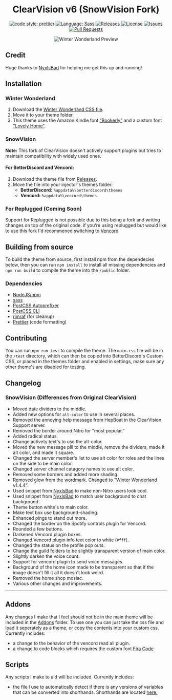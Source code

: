 [prettier-badge]: https://img.shields.io/badge/code_style-prettier-ff69b4.svg?style=flat-square
[prettier-link]: https://github.com/prettier/prettier
[sass-badge]: https://img.shields.io/badge/Sass-CC6699.svg?style=flat-square&logo=sass&logoColor=white
[sass-link]: https://sass-lang.com/
[release-badge]: https://img.shields.io/github/v/release/BabyBoySnow/SnowVision?include_prereleases&style=flat-square
[release-link]: https://github.com/BabyBoySnow/SnowVision/releases
[license-badge]: https://img.shields.io/github/license/BabyBoySnow/SnowVision?style=flat-square
[license-link]: https://github.com/BabyBoySnow/SnowVision/blob/master/LICENSE
[issues-badge]: https://img.shields.io/github/issues/BabyBoySnow/SnowVision?style=flat-square
[issues-link]: https://github.com/BabyBoySnow/SnowVision/issues
[prs-badge]: https://img.shields.io/github/issues-pr/BabyBoySnow/SnowVision?style=flat-square
[prs-link]: https://github.com/BabyBoySnow/SnowVision/pulls

<div align="center">

# ClearVision v6 (SnowVision Fork)

[![code style: prettier][prettier-badge]][prettier-link]
[![Language: Sass][sass-badge]][sass-link]
[![Releases][release-badge]][release-link]
[![License][license-badge]][license-link]
[![Issues][issues-badge]][issues-link]
[![Pull Requests][prs-badge]][prs-link]

![Winter Wonderland Preview](https://i.imgur.com/6gKOP6i.png)

</div>

## Credit
Huge thanks to [NyxIsBad](https://github.com/NyxIsBad) for helping me get this up and running! 

## Installation

### Winter Wonderland

1. Download the [Winter Wonderland CSS file](https://github.com/BabyBoySnow/SnowVision/blob/master/Winter%20Wonderland.css).
2. Move it to your theme folder.
3. This theme uses the Amazon Kindle font ["Bookerly"](https://www.cufonfonts.com/font/bookerly) and a custom font ["Lovely Home"](https://www.dafont.com/lovely-home.font).

### SnowVision

**Note:** This fork of ClearVision doesn't actively support plugins but tries to maintain compatibility with widely used ones.

#### For BetterDiscord and Vencord:

1. Download the theme file from [Releases](https://github.com/BabyBoySnow/SnowVision/releases).
2. Move the file into your injector's themes folder:
   - **BetterDiscord:** `%appdata%\betterdiscord\themes`
   - **Vencord:** `%appdata%\vencord\themes`

### For Replugged (Coming Soon)

Support for Replugged is not possible due to this being a fork and writing changes on top of the original code. 
if you're using replugged but would like to use this fork I'd recommened switching to [Vencord](https://vencord.dev/)

## Building from source

To build the theme from source, first install npm from the dependecies below, then you can run `npm install` to install all missing dependencies and `npm run build` to compile the theme into the `/public` folder.

### Dependencies

- [NodeJS/npm](https://nodejs.org/)
- [sass](https://www.npmjs.com/package/sass)
- [PostCSS Autoprefixer](https://www.npmjs.com/package/autoprefixer)
- [PostCSS CLI](https://www.npmjs.com/package/postcss-cli)
- [rimraf](https://www.npmjs.com/package/rimraf) (for cleanup)
- [Prettier](https://www.npmjs.com/package/prettier) (code formatting)

## Contributing

You can run `npm run test` to compile the theme.
The `main.css` file will be in the `/test` directory, which can then be copied into BetterDiscord's Custom CSS, or placed in the themes folder and enabled in settings, make sure any other theme's are disabled for testing.

## Changelog

### SnowVision (Differences from Original ClearVision)

- Moved date dividers to the middle.
- Added new options for `alt-color` to use in several places.
- Removed the annoying help message from HepBoat in the ClearVision Support server.
- Removed the border around Nitro for "most popular."
- Added radical status.
- Change activety text's to use the alt-color.
- Moved the new message pill to the middle, remove the dividers, made it alt color, and made it square.
- Changed the server member's list to use alt color for roles and the lines on the side to be main color.
- Changed server channel catagory names to use alt color. 
- Removed some borders and added more shading.
- Removed glow from the wordmark. Changed to "Winter Wonderland v1.4.4".
- Used snippet from [NyxIsBad](https://github.com/NyxIsBad) to make non-Nitro users look cool.
- Used snippet from [NyxIsBad](https://github.com/NyxIsBad) to match user background to chat background.
- Theme button white's to main color. 
- Make text box use background-shading.
- Enhanced pings to stand out more.
- Changed the border on the Spotify controls plugin for Vencord.
- Rounded a few buttons.
- Darkened Vencord plugin boxes.
- Changed Vencord plugin info text color to white (`#fff`).
- Changed the status on the profile pop outs.
- Change the guild folders to be slightly transparent version of main color.
- Slightly darken the voice count.
- Support for vencord plugin to send voice messages.
- Background of the home icon made to be transparent so that if the image doesn't fill it all it doesn't look weird.
- Removed the home shop mosiac.
- Various other changes and improvements.

---

## Addons

Any changes I make that I feel should not be in the main theme will be included in the [Addons](https://github.com/BabyBoySnow/SnowVision/tree/master/Addons) folder.
To use one you can just take the css file and load it seperately as a theme, or copy the contents into your custom css. Currently includes:
   - a change to the behavior of the vencord read all plugin. 
   - a change to code blocks which requires the custom font [Fira Code](https://github.com/tonsky/FiraCode/releases)


## Scripts
Any scripts I make to aid will be included. Currently includes:
- the file I use to automatically detect if there is any versions of variables that can be converted into 
shorthands. Shorthands are located [here.](https://github.com/BabyBoySnow/SnowVision/blob/master/src/variables.scss)
